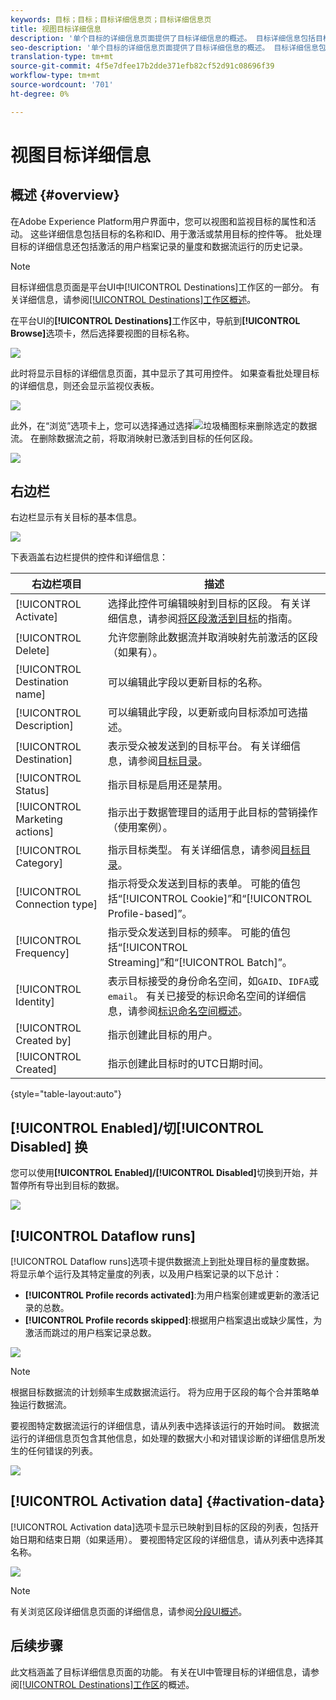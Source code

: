 ```yaml
---
keywords: 目标；目标；目标详细信息页；目标详细信息页
title: 视图目标详细信息
description: '单个目标的详细信息页面提供了目标详细信息的概述。 目标详细信息包括目标名称、ID、映射到目标的区段，以及用于编辑激活和启用和禁用数据流的控件。 '
seo-description: '单个目标的详细信息页面提供了目标详细信息的概述。 目标详细信息包括目标名称、ID、映射到目标的区段，以及用于编辑激活和启用和禁用数据流的控件。 '
translation-type: tm+mt
source-git-commit: 4f5e7dfee17b2dde371efb82cf52d91c08696f39
workflow-type: tm+mt
source-wordcount: '701'
ht-degree: 0%

---
```



# 视图目标详细信息

## 概述 {#overview}

在Adobe Experience Platform用户界面中，您可以视图和监视目标的属性和活动。 这些详细信息包括目标的名称和ID、用于激活或禁用目标的控件等。 批处理目标的详细信息还包括激活的用户档案记录的量度和数据流运行的历史记录。

>[!NOTE]
>
>目标详细信息页面是平台UI中[!UICONTROL Destinations]工作区的一部分。 有关详细信息，请参阅[[!UICONTROL Destinations]工作区概述](./destinations-workspace.md)。

在平台UI的&#x200B;**[!UICONTROL Destinations]**&#x200B;工作区中，导航到&#x200B;**[!UICONTROL Browse]**&#x200B;选项卡，然后选择要视图的目标名称。

![](../assets/ui/details-page/select-destination.png)

此时将显示目标的详细信息页面，其中显示了其可用控件。 如果查看批处理目标的详细信息，则还会显示监视仪表板。

![](../assets/ui/details-page/details.png)

此外，在“浏览”选项卡上，您可以选择通过选择![垃圾桶](../assets/ui/details-page/trash-icon.png)图标来删除选定的数据流。 在删除数据流之前，将取消映射已激活到目标的任何区段。

![](../assets/ui/details-page/delete-flow.png)

## 右边栏

右边栏显示有关目标的基本信息。

![](../assets/ui/details-page/right-rail.png)

下表涵盖右边栏提供的控件和详细信息：

| 右边栏项目 | 描述 |
| --- | --- |
| [!UICONTROL Activate] | 选择此控件可编辑映射到目标的区段。 有关详细信息，请参阅[将区段激活到目标](./activate-destinations.md)的指南。 |
| [!UICONTROL Delete] | 允许您删除此数据流并取消映射先前激活的区段（如果有）。 |
| [!UICONTROL Destination name] | 可以编辑此字段以更新目标的名称。 |
| [!UICONTROL Description] | 可以编辑此字段，以更新或向目标添加可选描述。 |
| [!UICONTROL Destination] | 表示受众被发送到的目标平台。 有关详细信息，请参阅[目标目录](../catalog/overview.md)。 |
| [!UICONTROL Status] | 指示目标是启用还是禁用。 |
| [!UICONTROL Marketing actions] | 指示出于数据管理目的适用于此目标的营销操作（使用案例）。 |
| [!UICONTROL Category] | 指示目标类型。 有关详细信息，请参阅[目标目录](../catalog/overview.md)。 |
| [!UICONTROL Connection type] | 指示将受众发送到目标的表单。 可能的值包括“[!UICONTROL Cookie]”和“[!UICONTROL Profile-based]”。 |
| [!UICONTROL Frequency] | 指示受众发送到目标的频率。 可能的值包括“[!UICONTROL Streaming]”和“[!UICONTROL Batch]”。 |
| [!UICONTROL Identity] | 表示目标接受的身份命名空间，如`GAID`、`IDFA`或`email`。 有关已接受的标识命名空间的详细信息，请参阅[标识命名空间概述](../../identity-service/namespaces.md)。 |
| [!UICONTROL Created by] | 指示创建此目标的用户。 |
| [!UICONTROL Created] | 指示创建此目标时的UTC日期时间。 |

{style=&quot;table-layout:auto&quot;}

## [!UICONTROL Enabled]/切[!UICONTROL Disabled] 换

您可以使用&#x200B;**[!UICONTROL Enabled]/[!UICONTROL Disabled]**&#x200B;切换到开始，并暂停所有导出到目标的数据。

![](../assets/ui/details-page/enable-disable.png)

## [!UICONTROL Dataflow runs]

[!UICONTROL Dataflow runs]选项卡提供数据流上到批处理目标的量度数据。 将显示单个运行及其特定量度的列表，以及用户档案记录的以下总计：

* **[!UICONTROL Profile records activated]**:为用户档案创建或更新的激活记录的总数。
* **[!UICONTROL Profile records skipped]**:根据用户档案退出或缺少属性，为激活而跳过的用户档案记录总数。

![](../assets/ui/details-page/dataflow-runs.png)

>[!NOTE]
>
>根据目标数据流的计划频率生成数据流运行。 将为应用于区段的每个合并策略单独运行数据流。

要视图特定数据流运行的详细信息，请从列表中选择该运行的开始时间。 数据流运行的详细信息页包含其他信息，如处理的数据大小和对错误诊断的详细信息所发生的任何错误的列表。

![](../assets/ui/details-page/dataflow.png)

## [!UICONTROL Activation data] {#activation-data}

[!UICONTROL Activation data]选项卡显示已映射到目标的区段的列表，包括开始日期和结束日期（如果适用）。 要视图特定区段的详细信息，请从列表中选择其名称。

![](../assets/ui/details-page/activation-data.png)

>[!NOTE]
>
>有关浏览区段详细信息页面的详细信息，请参阅[分段UI概述](../../segmentation/ui/overview.md#segment-details)。

## 后续步骤

此文档涵盖了目标详细信息页面的功能。 有关在UI中管理目标的详细信息，请参阅[[!UICONTROL Destinations]工作区](./destinations-workspace.md)的概述。